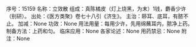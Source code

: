序号：15159
名称：立效散
组成：真陈橘皮（灯上烧黑，为末）1钱，麝香少许（别研）。
出处：《医方类聚》卷七十八引《济生》。
主治：聤耳、底耳，有脓不止。
加减：None
功效：None
用法用量：每用少许，先用绵蘸耳内，脓净上药。
制备方法：上药和匀。
临床应用：None
各家论述：None
用药禁忌：None
附注：None
